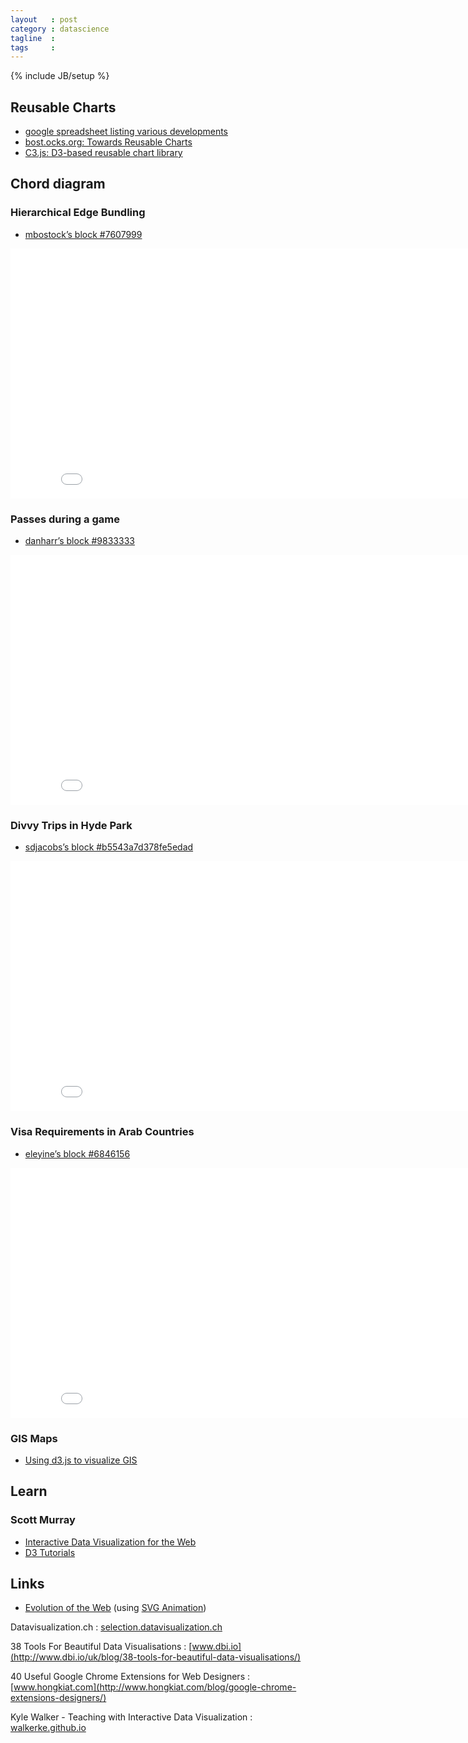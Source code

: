 ```yaml
---
layout   : post
category : datascience
tagline  : 
tags     : 
---
```

{% include JB/setup %}

## Reusable Charts

- [google spreadsheet listing various developments](https://docs.google.com/spreadsheets/d/18zB8uzA54nkcHoV-1cPwRwzOgqFixtC6Ee38-ugZeng/htmlview)
- [bost.ocks.org: Towards Reusable Charts](http://bost.ocks.org/mike/chart)
- [C3.js: D3-based reusable chart library](http://c3js.org)

## Chord diagram

### Hierarchical Edge Bundling

- [mbostock’s block #7607999](http://bl.ocks.org/mbostock/7607999)

<iframe src="/assets/visualisations/gist/7607999/index.html" marginwidth="0" marginheight="0" scrolling="no" width="850" height = "400" frameborder="0"></iframe>

### Passes during a game

- [danharr’s block #9833333](http://bl.ocks.org/danharr/9833333)

<iframe src="/assets/visualisations/gist/9833333/index.html" marginwidth="0" marginheight="0" scrolling="no" width="850" height = "400" frameborder="0"></iframe>

### Divvy Trips in Hyde Park

- [sdjacobs’s block #b5543a7d378fe5edad](http://bl.ocks.org/sdjacobs/b5543a7d378fe5edad15)

<iframe src="/assets/visualisations/gist/b5543a7d378fe5edad15/index.html" marginwidth="0" marginheight="0" scrolling="no" width="850" height = "400" frameborder="0"></iframe>

### Visa Requirements in Arab Countries

- [eleyine’s block #6846156](http://bl.ocks.org/eleyine/6846156)

<iframe src="/assets/visualisations/gist/6846156/index.html" marginwidth="0" marginheight="0" scrolling="no" width="850" height = "400" frameborder="0"></iframe>

### GIS Maps

- [Using d3.js to visualize GIS](http://www.smartjava.org/content/using-d3js-visualize-gis)

## Learn

### Scott Murray

- [Interactive Data Visualization for the Web](http://chimera.labs.oreilly.com/books/1230000000345/index.html)
- [D3 Tutorials](http://alignedleft.com/tutorials/d3)

## Links

- [Evolution of the Web](http://www.evolutionoftheweb.com) (using [SVG Animation](http://www.hongkiat.com/blog/scalable-vector-graphics-animation))

Datavisualization.ch
:   [selection.datavisualization.ch](http://selection.datavisualization.ch)

38 Tools For Beautiful Data Visualisations
:   [www.dbi.io](http://www.dbi.io/uk/blog/38-tools-for-beautiful-data-visualisations/)

40 Useful Google Chrome Extensions for Web Designers
:   [www.hongkiat.com](http://www.hongkiat.com/blog/google-chrome-extensions-designers/)

Kyle Walker - Teaching with Interactive Data Visualization
:   [walkerke.github.io](http://walkerke.github.io/)

